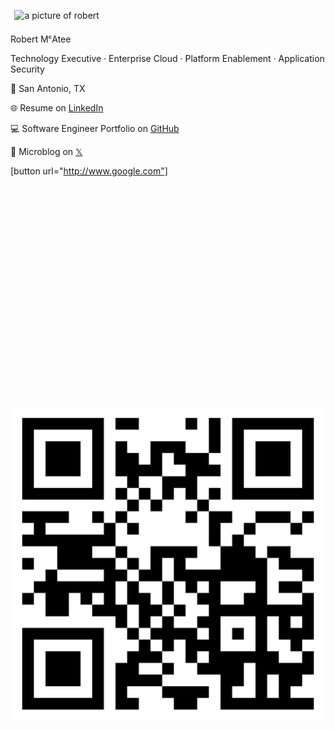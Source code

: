 <img alt="a picture of robert" src="https://avatars.githubusercontent.com/u/5986785" width="200" height="200" align="" style="padding:0.4rem" />

Robert MᶜAtee

Technology Executive · Enterprise Cloud · Platform Enablement · Application Security

📍 San Antonio, TX

🌐 Resume on [LinkedIn](https://www.linkedin.com/in/robertmcatee)

💻 Software Engineer Portfolio on [GitHub](https://github.com/robertmcatee)

💬 Microblog on [𝕏](https://x.com/RobertMcAtee)

[button url="http://www.google.com"]

<br /><br /><br /><br /><br /><br /><br /><br /><br /><br /><br /><br /><br /><br /><br /><br /><br /><br /><br /><br />

![qr code for this site](qr-code.png)

<br /><br /><br /><br /><br /><br /><br /><br /><br /><br />
